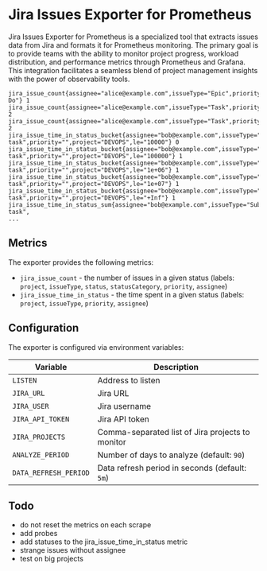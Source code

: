 # Jira Issues Exporter for Prometheus

Jira Issues Exporter for Prometheus is a specialized tool that extracts issues data from Jira and formats it for Prometheus monitoring. The primary goal is to provide teams with the ability to monitor project progress, workload distribution, and performance metrics through Prometheus and Grafana. This integration facilitates a seamless blend of project management insights with the power of observability tools.

```
jira_issue_count{assignee="alice@example.com",issueType="Epic",priority="",project="DEVOPS",status="TODO",statusCategory="To Do"} 1
jira_issue_count{assignee="alice@example.com",issueType="Task",priority="",project="DEVOPS",status="Aborted",statusCategory="Done"} 2
jira_issue_count{assignee="alice@example.com",issueType="Task",priority="",project="DEVOPS",status="Done",statusCategory="Done"} 2
jira_issue_time_in_status_bucket{assignee="bob@example.com",issueType="Sub-task",priority="",project="DEVOPS",le="10000"} 0
jira_issue_time_in_status_bucket{assignee="bob@example.com",issueType="Sub-task",priority="",project="DEVOPS",le="100000"} 1
jira_issue_time_in_status_bucket{assignee="bob@example.com",issueType="Sub-task",priority="",project="DEVOPS",le="1e+06"} 1
jira_issue_time_in_status_bucket{assignee="bob@example.com",issueType="Sub-task",priority="",project="DEVOPS",le="1e+07"} 1
jira_issue_time_in_status_bucket{assignee="bob@example.com",issueType="Sub-task",priority="",project="DEVOPS",le="+Inf"} 1
jira_issue_time_in_status_sum{assignee="bob@example.com",issueType="Sub-task",
...
```

## Metrics

The exporter provides the following metrics:
- `jira_issue_count` - the number of issues in a given status (labels: `project`, `issueType`, `status`, `statusCategory`, `priority`, `assignee`)
- `jira_issue_time_in_status` - the time spent in a given status (labels: `project`, `issueType`, `priority`, `assignee`)

## Configuration

The exporter is configured via environment variables:

| Variable              | Description                                      |
|-----------------------|--------------------------------------------------|
| `LISTEN`              | Address to listen                                |
| `JIRA_URL`            | Jira URL                                         |
| `JIRA_USER`           | Jira username                                    |
| `JIRA_API_TOKEN`      | Jira API token                                   |
| `JIRA_PROJECTS`       | Comma-separated list of Jira projects to monitor |
| `ANALYZE_PERIOD`      | Number of days to analyze (default: `90`)        |
| `DATA_REFRESH_PERIOD` | Data refresh period in seconds (default: `5m`)   |


## Todo

- do not reset the metrics on each scrape
- add probes
- add statuses to the jira_issue_time_in_status metric
- strange issues without assignee
- test on big projects
